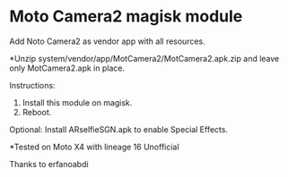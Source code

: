 # Moto Camera2 magisk module

Add Noto Camera2 as vendor app with all resources.

*Unzip system/vendor/app/MotCamera2/MotCamera2.apk.zip and leave only MotCamera2.apk in place.

Instructions:
1. Install this module on magisk.
2. Reboot.

Optional: Install ARselfieSGN.apk to enable Special Effects.

*Tested on Moto X4 with lineage 16 Unofficial

Thanks to erfanoabdi
